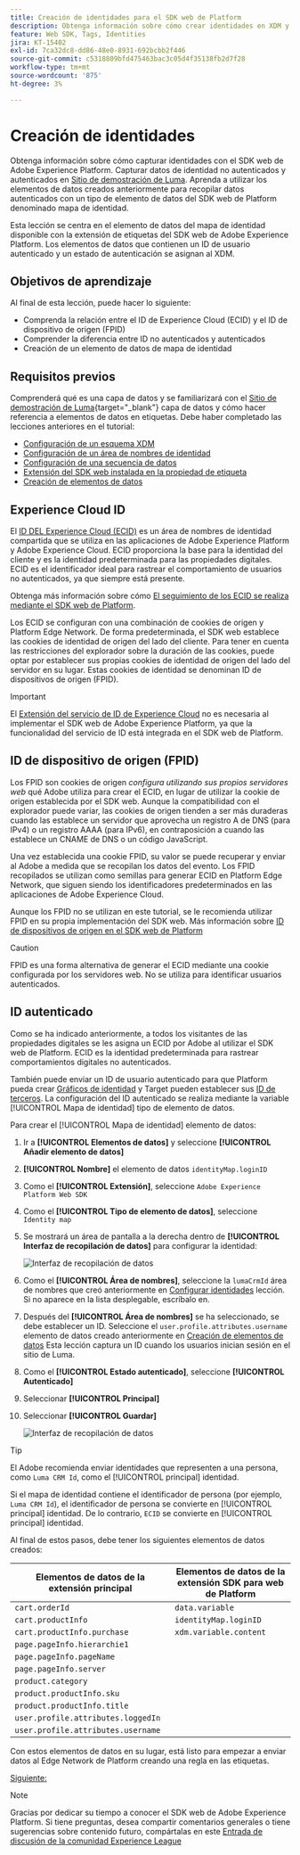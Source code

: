 ```yaml
---
title: Creación de identidades para el SDK web de Platform
description: Obtenga información sobre cómo crear identidades en XDM y utilizar el elemento de datos del mapa de identidad para capturar los ID de usuario. Esta lección forma parte del tutorial Implementación de Adobe Experience Cloud con SDK web.
feature: Web SDK, Tags, Identities
jira: KT-15402
exl-id: 7ca32dc8-dd86-48e0-8931-692bcbb2f446
source-git-commit: c5318809bfd475463bac3c05d4f35138fb2d7f28
workflow-type: tm+mt
source-wordcount: '875'
ht-degree: 3%

---
```


# Creación de identidades

Obtenga información sobre cómo capturar identidades con el SDK web de Adobe Experience Platform. Capturar datos de identidad no autenticados y autenticados en [Sitio de demostración de Luma](https://luma.enablementadobe.com/content/luma/us/en.html). Aprenda a utilizar los elementos de datos creados anteriormente para recopilar datos autenticados con un tipo de elemento de datos del SDK web de Platform denominado mapa de identidad.

Esta lección se centra en el elemento de datos del mapa de identidad disponible con la extensión de etiquetas del SDK web de Adobe Experience Platform. Los elementos de datos que contienen un ID de usuario autenticado y un estado de autenticación se asignan al XDM.

## Objetivos de aprendizaje

Al final de esta lección, puede hacer lo siguiente:

* Comprenda la relación entre el ID de Experience Cloud (ECID) y el ID de dispositivo de origen (FPID)
* Comprender la diferencia entre ID no autenticados y autenticados
* Creación de un elemento de datos de mapa de identidad

## Requisitos previos

Comprenderá qué es una capa de datos y se familiarizará con el [Sitio de demostración de Luma](https://luma.enablementadobe.com/content/luma/us/en.html){target="_blank"} capa de datos y cómo hacer referencia a elementos de datos en etiquetas. Debe haber completado las lecciones anteriores en el tutorial:

* [Configuración de un esquema XDM](configure-schemas.md)
* [Configuración de un área de nombres de identidad](configure-identities.md)
* [Configuración de una secuencia de datos](configure-datastream.md)
* [Extensión del SDK web instalada en la propiedad de etiqueta](install-web-sdk.md)
* [Creación de elementos de datos](create-data-elements.md)


## Experience Cloud ID

El [ID DEL Experience Cloud (ECID)](https://experienceleague.adobe.com/en/docs/experience-platform/identity/features/ecid) es un área de nombres de identidad compartida que se utiliza en las aplicaciones de Adobe Experience Platform y Adobe Experience Cloud. ECID proporciona la base para la identidad del cliente y es la identidad predeterminada para las propiedades digitales. ECID es el identificador ideal para rastrear el comportamiento de usuarios no autenticados, ya que siempre está presente.

<!-- FYI I commented this out because it was breaking the build - Jack
>[!TIP]
>
> When you use the Experience Platform Web SDK to set up Adobe applications on your digital properties, the ECID is generated at the Adobe Edge server level. As such, ECID is not viewable on the client-side network request payload. You can view the ECID by seeing the Preview tab of the network request, or by using the [Adobe Experience Platform Debugger Edge Trace](set-up-analytics.md#experience-cloud-id-validation).
>![View ECID](assets/validate-dev-console-ecid.png)
-->

Obtenga más información sobre cómo [El seguimiento de los ECID se realiza mediante el SDK web de Platform](https://experienceleague.adobe.com/en/docs/experience-platform/edge/identity/overview).

Los ECID se configuran con una combinación de cookies de origen y Platform Edge Network. De forma predeterminada, el SDK web establece las cookies de identidad de origen del lado del cliente. Para tener en cuenta las restricciones del explorador sobre la duración de las cookies, puede optar por establecer sus propias cookies de identidad de origen del lado del servidor en su lugar. Estas cookies de identidad se denominan ID de dispositivos de origen (FPID).

>[!IMPORTANT]
>
>El [Extensión del servicio de ID de Experience Cloud](https://exchange.adobe.com/apps/ec/100160/adobe-experience-cloud-id-launch-extension) no es necesaria al implementar el SDK web de Adobe Experience Platform, ya que la funcionalidad del servicio de ID está integrada en el SDK web de Platform.

## ID de dispositivo de origen (FPID)

Los FPID son cookies de origen _configura utilizando sus propios servidores web_ qué Adobe utiliza para crear el ECID, en lugar de utilizar la cookie de origen establecida por el SDK web. Aunque la compatibilidad con el explorador puede variar, las cookies de origen tienden a ser más duraderas cuando las establece un servidor que aprovecha un registro A de DNS (para IPv4) o un registro AAAA (para IPv6), en contraposición a cuando las establece un CNAME de DNS o un código JavaScript.

Una vez establecida una cookie FPID, su valor se puede recuperar y enviar al Adobe a medida que se recopilan los datos del evento. Los FPID recopilados se utilizan como semillas para generar ECID en Platform Edge Network, que siguen siendo los identificadores predeterminados en las aplicaciones de Adobe Experience Cloud.

Aunque los FPID no se utilizan en este tutorial, se le recomienda utilizar FPID en su propia implementación del SDK web. Más información sobre [ID de dispositivos de origen en el SDK web de Platform](https://experienceleague.adobe.com/en/docs/experience-platform/edge/identity/first-party-device-ids)

>[!CAUTION]
>
> FPID es una forma alternativa de generar el ECID mediante una cookie configurada por los servidores web. No se utiliza para identificar usuarios autenticados.

## ID autenticado

Como se ha indicado anteriormente, a todos los visitantes de las propiedades digitales se les asigna un ECID por Adobe al utilizar el SDK web de Platform. ECID es la identidad predeterminada para rastrear comportamientos digitales no autenticados.

También puede enviar un ID de usuario autenticado para que Platform pueda crear [Gráficos de identidad](https://experienceleague.adobe.com/en/docs/platform-learn/tutorials/identities/understanding-identity-and-identity-graphs) y Target pueden establecer sus [ID de terceros](https://experienceleague.adobe.com/en/docs/target/using/audiences/visitor-profiles/3rd-party-id). La configuración del ID autenticado se realiza mediante la variable [!UICONTROL Mapa de identidad] tipo de elemento de datos.

Para crear el [!UICONTROL Mapa de identidad] elemento de datos:

1. Ir a **[!UICONTROL Elementos de datos]** y seleccione **[!UICONTROL Añadir elemento de datos]**

1. **[!UICONTROL Nombre]** el elemento de datos `identityMap.loginID`

1. Como el **[!UICONTROL Extensión]**, seleccione `Adobe Experience Platform Web SDK`

1. Como el **[!UICONTROL Tipo de elemento de datos]**, seleccione `Identity map`

1. Se mostrará un área de pantalla a la derecha dentro de **[!UICONTROL Interfaz de recopilación de datos]** para configurar la identidad:

   ![Interfaz de recopilación de datos](assets/identity-identityMap-setup.png)

1. Como el  **[!UICONTROL Área de nombres]**, seleccione la `lumaCrmId` área de nombres que creó anteriormente en [Configurar identidades](configure-identities.md) lección. Si no aparece en la lista desplegable, escríbalo en.

1. Después del **[!UICONTROL Área de nombres]** se ha seleccionado, se debe establecer un ID. Seleccione el `user.profile.attributes.username` elemento de datos creado anteriormente en [Creación de elementos de datos](create-data-elements.md#create-data-elements-to-capture-the-data-layer) Esta lección captura un ID cuando los usuarios inician sesión en el sitio de Luma.

   <!--  >[!TIP]
    >
    >You can verify the **[!UICONTROL Luma CRM ID]** is collected in a data element on the web property by going to the [Luma Demo site](https://luma.enablementadobe.com/content/luma/us/en.html), logging in, [switching the tag environment](validate-with-debugger.md#use-the-experience-platform-debugger-to-map-to-your-tag-property) to your own, and typing `_satellite.getVar("user.profile.attributes.username")` in the web browser developer console.
    >
    >   ![Data Element  ID ](assets/identity-data-element-customer-id.png)
    -->

1. Como el **[!UICONTROL Estado autenticado]**, seleccione **[!UICONTROL Autenticado]**
1. Seleccionar **[!UICONTROL Principal]**

1. Seleccionar **[!UICONTROL Guardar]**

   ![Interfaz de recopilación de datos](assets/identity-id-namespace.png)

>[!TIP]
>
> El Adobe recomienda enviar identidades que representen a una persona, como `Luma CRM Id`, como el [!UICONTROL principal] identidad.
>
> Si el mapa de identidad contiene el identificador de persona (por ejemplo, `Luma CRM Id`), el identificador de persona se convierte en [!UICONTROL principal] identidad. De lo contrario, `ECID` se convierte en [!UICONTROL principal] identidad.




<!--
1. Once the data element is configured in **[!UICONTROL Data Collection interface]**, it can be tested on the Luma web property like any other Data Element. Enter the following script in the browser developer console
   
   
   ```
   _satellite.getVar('identityMap.loginID')
   ```  

   ![Data Collection interface](assets/identity-consoleIdentityDataElement.png)
   
   >[!NOTE]
   >
   >ECID identifier will NOT populate in the Data Element, as this is configured already with Platform Web SDK.   
-->

Al final de estos pasos, debe tener los siguientes elementos de datos creados:

| Elementos de datos de la extensión principal | Elementos de datos de la extensión SDK para web de Platform |
-----------------------------|-------------------------------
| `cart.orderId` | `data.variable` |
| `cart.productInfo` | `identityMap.loginID` |
| `cart.productInfo.purchase` | `xdm.variable.content` |
| `page.pageInfo.hierarchie1` | |
| `page.pageInfo.pageName` | |
| `page.pageInfo.server` | |
| `product.category` | |
| `product.productInfo.sku` | |
| `product.productInfo.title` | |
| `user.profile.attributes.loggedIn` | |
| `user.profile.attributes.username` | |

Con estos elementos de datos en su lugar, está listo para empezar a enviar datos al Edge Network de Platform creando una regla en las etiquetas.

[Siguiente: ](create-tag-rule.md)

>[!NOTE]
>
>Gracias por dedicar su tiempo a conocer el SDK web de Adobe Experience Platform. Si tiene preguntas, desea compartir comentarios generales o tiene sugerencias sobre contenido futuro, compártalas en este [Entrada de discusión de la comunidad Experience League](https://experienceleaguecommunities.adobe.com/t5/adobe-experience-platform-data/tutorial-discussion-implement-adobe-experience-cloud-with-web/td-p/444996)
